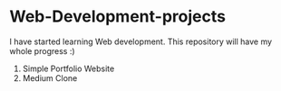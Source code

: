 # Web-Development-projects
I have started learning Web development. This repository will have my whole progress :)

1) Simple Portfolio Website
2) Medium Clone
